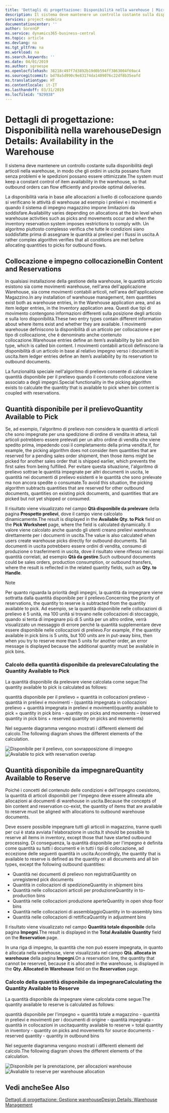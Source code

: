 ```yaml
---
title: 'Dettagli di progettazione: Disponibilità nella warehouse | Microsoft Docs'
description: Il sistema deve mantenere un controllo costante sulla disponibilità degli articoli nella warehouse, in modo che gli ordini in uscita possano fluire senza problemi e le spedizioni possano essere ottimizzate.
services: project-madeira
documentationcenter: ''
author: SorenGP
ms.service: dynamics365-business-central
ms.topic: article
ms.devlang: na
ms.tgt_pltfrm: na
ms.workload: na
ms.search.keywords: ''
ms.date: 04/01/2019
ms.author: sgroespe
ms.openlocfilehash: 38218c497f7d3892b19d0b594ff3863004f69ac4
ms.sourcegitcommit: bd78a5d990c9e83174da1409076c22df8b35eafd
ms.translationtype: HT
ms.contentlocale: it-IT
ms.lasthandoff: 03/31/2019
ms.locfileid: "929938"
---
```

# <a name="design-details-availability-in-the-warehouse"></a><span data-ttu-id="f8f93-103">Dettagli di progettazione: Disponibilità nella warehouse</span><span class="sxs-lookup"><span data-stu-id="f8f93-103">Design Details: Availability in the Warehouse</span></span>
<span data-ttu-id="f8f93-104">Il sistema deve mantenere un controllo costante sulla disponibilità degli articoli nella warehouse, in modo che gli ordini in uscita possano fluire senza problemi e le spedizioni possano essere ottimizzate.</span><span class="sxs-lookup"><span data-stu-id="f8f93-104">The system must keep a constant control of item availability in the warehouse, so that outbound orders can flow efficiently and provide optimal deliveries.</span></span>  

 <span data-ttu-id="f8f93-105">La disponibilità varia in base alle allocazioni a livello di collocazione quando si verificano le attività di warehouse ad esempio i prelievi e i movimenti e quando il sistema di impegno magazzino impone limitazioni da soddisfare.</span><span class="sxs-lookup"><span data-stu-id="f8f93-105">Availability varies depending on allocations at the bin level when warehouse activities such as picks and movements occur and when the inventory reservation system imposes restrictions to comply with.</span></span> <span data-ttu-id="f8f93-106">Un algoritmo piuttosto complesso verifica che tutte le condizioni siano soddisfatte prima di assegnare le quantità ai prelievi per i flussi in uscita.</span><span class="sxs-lookup"><span data-stu-id="f8f93-106">A rather complex algorithm verifies that all conditions are met before allocating quantities to picks for outbound flows.</span></span>  

## <a name="bin-content-and-reservations"></a><span data-ttu-id="f8f93-107">Collocazione e impegno collocazione</span><span class="sxs-lookup"><span data-stu-id="f8f93-107">Bin Content and Reservations</span></span>  
 <span data-ttu-id="f8f93-108">In qualsiasi installazione della gestione della warehouse, le quantità articolo esistono sia come movimenti warehouse, nell'area dell'applicazione Warehouse, sia come movimenti contabili articoli, nell'area dell'applicazione Magazzino.</span><span class="sxs-lookup"><span data-stu-id="f8f93-108">In any installation of warehouse management, item quantities exist both as warehouse entries, in the Warehouse application area, and as item ledger entries, in the Inventory application area.</span></span> <span data-ttu-id="f8f93-109">Questi due tipi di movimento contengono informazioni differenti sulla posizione degli articolo e sulla loro disponibilità.</span><span class="sxs-lookup"><span data-stu-id="f8f93-109">These two entry types contain different information about where items exist and whether they are available.</span></span> <span data-ttu-id="f8f93-110">I movimenti warehouse definiscono la disponibilità di un articolo per collocazione e per tipo di collocazione, che è denominato anche contenuto collocazione.</span><span class="sxs-lookup"><span data-stu-id="f8f93-110">Warehouse entries define an item’s availability by bin and bin type, which is called bin content.</span></span> <span data-ttu-id="f8f93-111">I movimenti contabili articoli definiscono la disponibilità di un articolo in base al relativo impegno verso i documenti in uscita.</span><span class="sxs-lookup"><span data-stu-id="f8f93-111">Item ledger entries define an item’s availability by its reservation to outbound documents.</span></span>  

 <span data-ttu-id="f8f93-112">La funzionalità speciale nell'algoritmo di prelievo consente di calcolare la quantità disponibile per il prelievo quando il contenuto collocazione viene associato a degli impegni.</span><span class="sxs-lookup"><span data-stu-id="f8f93-112">Special functionality in the picking algorithm exists to calculate the quantity that is available to pick when bin content is coupled with reservations.</span></span>  

## <a name="quantity-available-to-pick"></a><span data-ttu-id="f8f93-113">Quantità disponibile per il prelievo</span><span class="sxs-lookup"><span data-stu-id="f8f93-113">Quantity Available to Pick</span></span>  
 <span data-ttu-id="f8f93-114">Se, ad esempio, l'algoritmo di prelievo non considera le quantità di articoli che sono impegnate per una spedizione di ordine di vendita in attesa, tali articoli potrebbero essere prelevati per un altro ordine di vendita che viene spedito prima, impedendo così il completamento della prima vendita.</span><span class="sxs-lookup"><span data-stu-id="f8f93-114">If, for example, the picking algorithm does not consider item quantities that are reserved for a pending sales order shipment, then those items might be picked for another sales order that is shipped earlier, which prevents the first sales from being fulfilled.</span></span> <span data-ttu-id="f8f93-115">Per evitare questa situazione, l'algoritmo di prelievo sottrae le quantità impegnate per altri documenti in uscita, le quantità nei documenti di prelievo esistenti e le quantità che sono prelevate ma non ancora spedite o consumate.</span><span class="sxs-lookup"><span data-stu-id="f8f93-115">To avoid this situation, the picking algorithm subtracts quantities that are reserved for other outbound documents, quantities on existing pick documents, and quantities that are picked but not yet shipped or consumed.</span></span>  

 <span data-ttu-id="f8f93-116">Il risultato viene visualizzato nel campo **Qtà disponibile da prelevare** della pagina **Prospetto prelievi**, dove il campo viene calcolato dinamicamente.</span><span class="sxs-lookup"><span data-stu-id="f8f93-116">The result is displayed in the **Available Qty. to Pick** field on the **Pick Worksheet** page, where the field is calculated dynamically.</span></span> <span data-ttu-id="f8f93-117">Il valore viene calcolato anche quando gli utenti creano prelievi warehouse direttamente per i documenti in uscita.</span><span class="sxs-lookup"><span data-stu-id="f8f93-117">The value is also calculated when users create warehouse picks directly for outbound documents.</span></span> <span data-ttu-id="f8f93-118">Tali documenti in uscita potrebbero essere ordini di vendita, consumo di produzione o trasferimenti in uscita, dove il risultato viene riflesso nei campi quantità correlati, ad esempio **Qtà da gestire**.</span><span class="sxs-lookup"><span data-stu-id="f8f93-118">Such outbound documents could be sales orders, production consumption, or outbound transfers, where the result is reflected in the related quantity fields, such as **Qty. to Handle**.</span></span>  

> [!NOTE]  
>  <span data-ttu-id="f8f93-119">Per quanto riguarda la priorità degli impegni, la quantità da impegnare viene sottratta dalla quantità disponibile per il prelievo.</span><span class="sxs-lookup"><span data-stu-id="f8f93-119">Concerning the priority of reservations, the quantity to reserve is subtracted from the quantity available to pick.</span></span> <span data-ttu-id="f8f93-120">Ad esempio, se la quantità disponibile nelle collocazioni di prelievo è 5 unità, ma 100 unità si trovano nelle collocazioni di stoccaggio, quando si tenta di impegnare più di 5 unità per un altro ordine, verrà visualizzato un messaggio di errore perché la quantità supplementare deve essere disponibile nelle collocazioni di prelievo.</span><span class="sxs-lookup"><span data-stu-id="f8f93-120">For example, if the quantity available in pick bins is 5 units, but 100 units are in put-away bins, then when you try to reserve more than 5 units for another order, an error message is displayed because the additional quantity must be available in pick bins.</span></span>  

### <a name="calculating-the-quantity-available-to-pick"></a><span data-ttu-id="f8f93-121">Calcolo della quantità disponibile da prelevare</span><span class="sxs-lookup"><span data-stu-id="f8f93-121">Calculating the Quantity Available to Pick</span></span>  
 <span data-ttu-id="f8f93-122">La quantità disponibile da prelevare viene calcolata come segue:</span><span class="sxs-lookup"><span data-stu-id="f8f93-122">The quantity available to pick is calculated as follows:</span></span>  

 <span data-ttu-id="f8f93-123">quantità disponibile per il prelievo = quantità in collocazioni prelievo - quantità in prelievi e movimenti - (quantità impegnata in collocazioni prelievo + quantità impegnata in prelievi e movimenti)</span><span class="sxs-lookup"><span data-stu-id="f8f93-123">quantity available to pick = quantity in pick bins - quantity on picks and movements – (reserved quantity in pick bins + reserved quantity on picks and movements)</span></span>  

 <span data-ttu-id="f8f93-124">Nel seguente diagramma vengono mostrati i differenti elementi del calcolo.</span><span class="sxs-lookup"><span data-stu-id="f8f93-124">The following diagram shows the different elements of the calculation.</span></span>  

 <span data-ttu-id="f8f93-125">![Disponibile per il prelievo, con sovrapposizione di impegno](media/design_details_warehouse_management_availability_2.png "Disponibile per il prelievo, con sovrapposizione di impegno")</span><span class="sxs-lookup"><span data-stu-id="f8f93-125">![Available to pick with reservation overlap](media/design_details_warehouse_management_availability_2.png "Available to pick with reservation overlap")</span></span>  

## <a name="quantity-available-to-reserve"></a><span data-ttu-id="f8f93-126">Quantità disponibile da impegnare</span><span class="sxs-lookup"><span data-stu-id="f8f93-126">Quantity Available to Reserve</span></span>  
 <span data-ttu-id="f8f93-127">Poiché i concetti del contenuto delle condizioni e dell'impegno coesistono, la quantità di articoli disponibili per l'impegno deve essere allineata alle allocazioni ai documenti di warehouse in uscita.</span><span class="sxs-lookup"><span data-stu-id="f8f93-127">Because the concepts of bin content and reservation co-exist, the quantity of items that are available to reserve must be aligned with allocations to outbound warehouse documents.</span></span>  

 <span data-ttu-id="f8f93-128">Deve essere possibile impegnare tutti gli articoli in magazzino, tranne quelli per cui è stata avviata l'elaborazione in uscita.</span><span class="sxs-lookup"><span data-stu-id="f8f93-128">It should be possible to reserve all items in inventory, except those that have started outbound processing.</span></span> <span data-ttu-id="f8f93-129">Di conseguenza, la quantità disponibile per l'impegno è definita come quantità su tutti i documenti e in tutti i tipi di collocazione, ad eccezione delle seguenti quantità in uscita:</span><span class="sxs-lookup"><span data-stu-id="f8f93-129">Accordingly, the quantity that is available to reserve is defined as the quantity on all documents and all bin types, except the following outbound quantities:</span></span>  

-   <span data-ttu-id="f8f93-130">Quantità nei documenti di prelievo non registrati</span><span class="sxs-lookup"><span data-stu-id="f8f93-130">Quantity on unregistered pick documents</span></span>  
-   <span data-ttu-id="f8f93-131">Quantità in collocazioni di spedizione</span><span class="sxs-lookup"><span data-stu-id="f8f93-131">Quantity in shipment bins</span></span>  
-   <span data-ttu-id="f8f93-132">Quantità nelle collocazioni articoli per produzione</span><span class="sxs-lookup"><span data-stu-id="f8f93-132">Quantity in to-production bins</span></span>  
-   <span data-ttu-id="f8f93-133">Quantità nelle collocazioni produzione aperte</span><span class="sxs-lookup"><span data-stu-id="f8f93-133">Quantity in open shop floor bins</span></span>  
-   <span data-ttu-id="f8f93-134">Quantità nelle collocazioni di assemblaggio</span><span class="sxs-lookup"><span data-stu-id="f8f93-134">Quantity in to-assembly bins</span></span>  
-   <span data-ttu-id="f8f93-135">Quantità nelle collocazioni di rettifica</span><span class="sxs-lookup"><span data-stu-id="f8f93-135">Quantity in adjustment bins</span></span>  

 <span data-ttu-id="f8f93-136">Il risultato viene visualizzato nel campo **Quantità totale disponibile** della pagina **Impegni**.</span><span class="sxs-lookup"><span data-stu-id="f8f93-136">The result is displayed in the **Total Available Quantity** field on the **Reservation** page.</span></span>  

 <span data-ttu-id="f8f93-137">In una riga di impegno, la quantità che non può essere impegnata, in quanto è allocata nella warehouse, viene visualizzata nel campo **Qtà. allocata in warehouse** della pagina **Impegni**.</span><span class="sxs-lookup"><span data-stu-id="f8f93-137">On a reservation line, the quantity that cannot be reserved, because it is allocated in the warehouse, is displayed in the **Qty. Allocated in Warehouse** field on the **Reservation** page.</span></span>  

### <a name="calculating-the-quantity-available-to-reserve"></a><span data-ttu-id="f8f93-138">Calcolo della quantità disponibile da impegnare</span><span class="sxs-lookup"><span data-stu-id="f8f93-138">Calculating the Quantity Available to Reserve</span></span>  
 <span data-ttu-id="f8f93-139">La quantità disponibile da impegnare viene calcolata come segue:</span><span class="sxs-lookup"><span data-stu-id="f8f93-139">The quantity available to reserve is calculated as follows:</span></span>  

 <span data-ttu-id="f8f93-140">quantità disponibile per l'impegno = quantità totale a magazzino - quantità in prelievi e movimenti per i documenti di origine - quantità impegnata - quantità in collocazioni in uscita</span><span class="sxs-lookup"><span data-stu-id="f8f93-140">quantity available to reserve = total quantity in inventory - quantity on picks and movements for source documents - reserved quantity - quantity in outbound bins</span></span>  

 <span data-ttu-id="f8f93-141">Nel seguente diagramma vengono mostrati i differenti elementi del calcolo.</span><span class="sxs-lookup"><span data-stu-id="f8f93-141">The following diagram shows the different elements of the calculation.</span></span>  

 <span data-ttu-id="f8f93-142">![Disponibile per la prenotazione, per allocazioni warehouse](media/design_details_warehouse_management_availability_3.png "Disponibile per la prenotazione, per allocazioni warehouse")</span><span class="sxs-lookup"><span data-stu-id="f8f93-142">![Avaliable to reserve per warehouse allocation](media/design_details_warehouse_management_availability_3.png "Avaliable to reserve per warehouse allocation")</span></span>  

## <a name="see-also"></a><span data-ttu-id="f8f93-143">Vedi anche</span><span class="sxs-lookup"><span data-stu-id="f8f93-143">See Also</span></span>  
 [<span data-ttu-id="f8f93-144">Dettagli di progettazione: Gestione warehouse</span><span class="sxs-lookup"><span data-stu-id="f8f93-144">Design Details: Warehouse Management</span></span>](design-details-warehouse-management.md)
